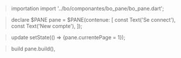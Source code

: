 > importation 
import '../bo/componantes/bo_pane/bo_pane.dart';

> declare
$PANE pane = $PANE(contenue: [
    const Text('Se connect'),
    const Text('New compte'),
  ]);

> update
setState(() => {pane.currentePage = 1});

> build
pane.build(),
